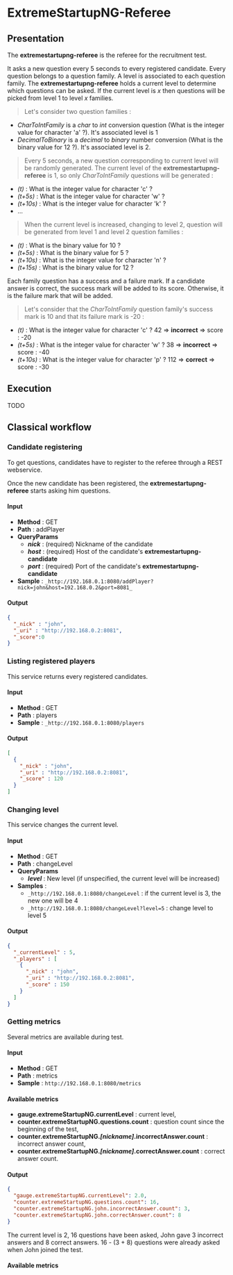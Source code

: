 # ExtremeStartupNG-Referee

## Presentation

The **extremestartupng-referee** is the referee for the recruitment test.

It asks a new question every 5 seconds to every registered candidate. Every question belongs to a question family. A level is associated to each question family. The **extremestartupng-referee** holds a current level to determine which questions can be asked. If the current level is _x_ then questions will be picked from level 1 to level _x_ families.

> Let's consider two question families :
- _CharToIntFamily_ is a _char_ to _int_ conversion question (What is the integer value for character 'a' ?). It's associated level is 1
- _DecimalToBinary_ is a _decimal_ to _binary_ number conversion (What is the binary value for 12 ?). It's associated level is 2.

>Every 5 seconds, a new question corresponding to current level will be randomly generated. The current level of the **extremestartupng-referee** is 1, so only _CharToIntFamily_ questions will be generated :
- _(t)_ : What is the integer value for character 'c' ?
- _(t+5s)_ : What is the integer value for character 'w' ?
- _(t+10s)_ : What is the integer value for character 'k' ?
- ...

> When the current level is increased, changing to level 2, question will be generated from level 1 and level 2 question families :
- _(t)_ : What is the binary value for 10 ?
- _(t+5s)_ : What is the binary value for 5 ?
- _(t+10s)_ : What is the integer value for character 'n' ?
- _(t+15s)_ : What is the binary value for 12 ?

Each family question has a success and a failure mark. If a candidate answer is correct, the success mark will be added to its score. Otherwise, it is the failure mark that will be added.

> Let's consider that the _CharToIntFamily_ question family's success mark is 10 and that its failure mark is -20 :
- _(t)_ : What is the integer value for character 'c' ? 42 => **incorrect** => score : -20
- _(t+5s)_ : What is the integer value for character 'w' ? 38 => **incorrect** => score : -40
- _(t+10s)_ : What is the integer value for character 'p' ? 112 => **correct** => score : -30

## Execution

TODO

## Classical workflow

### Candidate registering

To get questions, candidates have to register to the referee through a REST webservice.

Once the new candidate has been registered, the **extremestartupng-referee** starts asking him questions.

#### Input

* **Method** : GET
* **Path** : addPlayer
* **QueryParams**
  * **_nick_** : (required) Nickname of the candidate
  * **_host_** : (required) Host of the candidate's **extremestartupng-candidate**
  * **_port_** : (required) Port of the candidate's **extremestartupng-candidate**
* **Sample** : `_http://192.168.0.1:8080/addPlayer?nick=john&host=192.168.0.2&port=8081_`

#### Output

```json
{
  "_nick" : "john",
  "_uri" : "http://192.168.0.2:8081",
  "_score":0
}
```
### Listing registered players

This service returns every registered candidates.

#### Input

* **Method** : GET
* **Path** : players
* **Sample** : `_http://192.168.0.1:8080/players`

#### Output

```json
[ 
  {
    "_nick" : "john",
    "_uri" : "http://192.168.0.2:8081",
    "_score" : 120
  }
]
```

### Changing level

This service changes the current level.

#### Input

* **Method** : GET
* **Path** : changeLevel
* **QueryParams**
  * **_level_** : New level (if unspecified, the current level will be increased)
* **Samples** :
  * `_http://192.168.0.1:8080/changeLevel` : if the current level is 3, the new one will be 4
  * `_http://192.168.0.1:8080/changeLevel?level=5` : change level to level 5 

#### Output

```json
{
  "_currentLevel" : 5,
  "_players" : [
    {
      "_nick" : "john",
      "_uri" : "http://192.168.0.2:8081",
      "_score" : 150
    }
  ]
}
```

### Getting metrics

Several metrics are available during test.

#### Input

* **Method** : GET
* **Path** : metrics
* **Sample** : `http://192.168.0.1:8080/metrics`

#### Available metrics

* **gauge.extremeStartupNG.currentLevel** : current level,
* **counter.extremeStartupNG.questions.count** : question count since the beginning of the test,
* **counter.extremeStartupNG._[nickname]_.incorrectAnswer.count** : incorrect answer count,
* **counter.extremeStartupNG._[nickname]_.correctAnswer.count** : correct answer count.


#### Output


```json
{
  "gauge.extremeStartupNG.currentLevel": 2.0,
  "counter.extremeStartupNG.questions.count": 16,
  "counter.extremeStartupNG.john.incorrectAnswer.count": 3,
  "counter.extremeStartupNG.john.correctAnswer.count": 8
}
```
The current level is 2, 16 questions have been asked, John gave 3 incorrect answers and 8 correct answers. 16 - (3 + 8) questions were already asked when John joined the test.

#### Available metrics
